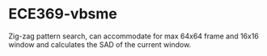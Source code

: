 # ECE369-vbsme
Zig-zag pattern search, can accommodate for max 64x64 frame and 16x16 window and calculates the SAD of the current window.
